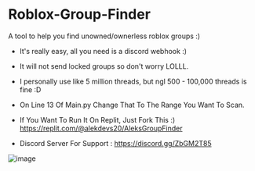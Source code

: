 # Roblox-Group-Finder
A tool to help you find unowned/ownerless roblox groups :)


- It's really easy, all you need is a discord webhook :)


- It will not send locked groups so don't worry LOLLL.


- I personally use like 5 million threads, but ngl 500 - 100,000 threads is fine :D


- On Line 13 Of Main.py Change That To The Range You Want To Scan.


- If You Want To Run It On Replit, Just Fork This :)
https://replit.com/@alekdevs20/AleksGroupFinder



- Discord Server For Support : https://discord.gg/ZbGM2T85


![image](https://user-images.githubusercontent.com/71937946/126581208-a7f5a013-7869-4b28-8ba6-c81f1d9e5405.png)
